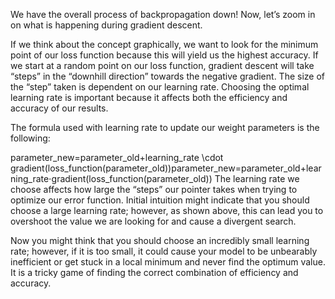 We have the overall process of backpropagation down! Now, let’s zoom in on what is happening during gradient descent.

If we think about the concept graphically, we want to look for the minimum point of our loss function because 
this will yield us the highest accuracy. If we start at a random point on our loss function, gradient descent 
will take “steps” in the “downhill direction” towards the negative gradient. The size of the “step” taken is 
dependent on our learning rate. Choosing the optimal learning rate is important because it affects both the efficiency and accuracy of our results.

The formula used with learning rate to update our weight parameters is the following:

parameter\_new=parameter\_old+learning\_rate \cdot gradient(loss\_function(parameter\_old))parameter_new=parameter_old+learning_rate⋅gradient(loss_function(parameter_old))
The learning rate we choose affects how large the “steps” our pointer takes when trying to optimize our error function. 
Initial intuition might indicate that you should choose a large learning rate; however, as shown above, 
this can lead you to overshoot the value we are looking for and cause a divergent search.

Now you might think that you should choose an incredibly small learning rate; however, if it is too small, 
it could cause your model to be unbearably inefficient or get stuck in a local minimum and never find the optimum value. 
It is a tricky game of finding the correct combination of efficiency and accuracy.
